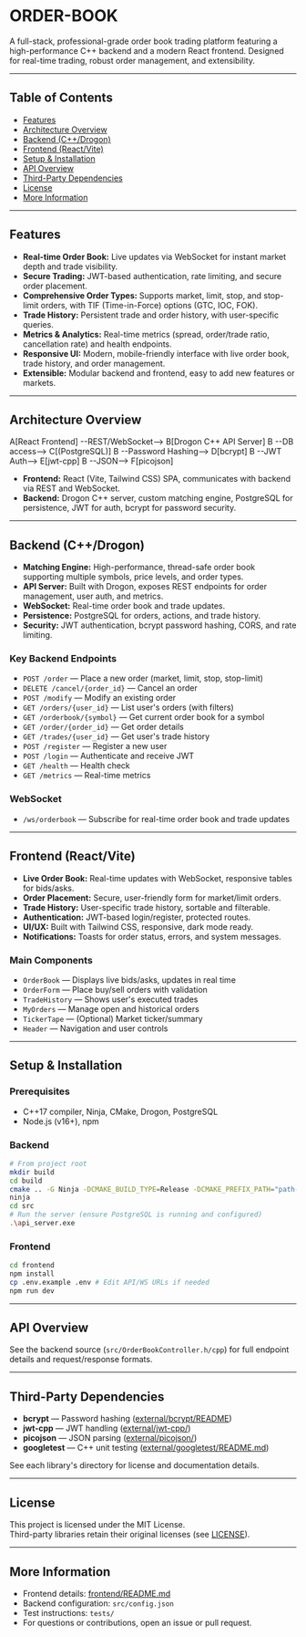 # ORDER-BOOK

A full-stack, professional-grade order book trading platform featuring a high-performance C++ backend and a modern React frontend. Designed for real-time trading, robust order management, and extensibility.

---

## Table of Contents

- [Features](#features)
- [Architecture Overview](#architecture-overview)
- [Backend (C++/Drogon)](#backend-cdrogon)
- [Frontend (React/Vite)](#frontend-reactvite)
- [Setup & Installation](#setup--installation)
- [API Overview](#api-overview)
- [Third-Party Dependencies](#third-party-dependencies)
- [License](#license)
- [More Information](#more-information)

---

## Features

- **Real-time Order Book:** Live updates via WebSocket for instant market depth and trade visibility.
- **Secure Trading:** JWT-based authentication, rate limiting, and secure order placement.
- **Comprehensive Order Types:** Supports market, limit, stop, and stop-limit orders, with TIF (Time-in-Force) options (GTC, IOC, FOK).
- **Trade History:** Persistent trade and order history, with user-specific queries.
- **Metrics & Analytics:** Real-time metrics (spread, order/trade ratio, cancellation rate) and health endpoints.
- **Responsive UI:** Modern, mobile-friendly interface with live order book, trade history, and order management.
- **Extensible:** Modular backend and frontend, easy to add new features or markets.

---

## Architecture Overview

  A[React Frontend] --REST/WebSocket--> B[Drogon C++ API Server]
  B --DB access--> C[(PostgreSQL)]
  B --Password Hashing--> D[bcrypt]
  B --JWT Auth--> E[jwt-cpp]
  B --JSON--> F[picojson]

- **Frontend:** React (Vite, Tailwind CSS) SPA, communicates with backend via REST and WebSocket.
- **Backend:** Drogon C++ server, custom matching engine, PostgreSQL for persistence, JWT for auth, bcrypt for password security.

---

## Backend (C++/Drogon)

- **Matching Engine:** High-performance, thread-safe order book supporting multiple symbols, price levels, and order types.
- **API Server:** Built with Drogon, exposes REST endpoints for order management, user auth, and metrics.
- **WebSocket:** Real-time order book and trade updates.
- **Persistence:** PostgreSQL for orders, actions, and trade history.
- **Security:** JWT authentication, bcrypt password hashing, CORS, and rate limiting.

### Key Backend Endpoints

- `POST /order` — Place a new order (market, limit, stop, stop-limit)
- `DELETE /cancel/{order_id}` — Cancel an order
- `POST /modify` — Modify an existing order
- `GET /orders/{user_id}` — List user's orders (with filters)
- `GET /orderbook/{symbol}` — Get current order book for a symbol
- `GET /order/{order_id}` — Get order details
- `GET /trades/{user_id}` — Get user's trade history
- `POST /register` — Register a new user
- `POST /login` — Authenticate and receive JWT
- `GET /health` — Health check
- `GET /metrics` — Real-time metrics

### WebSocket

- `/ws/orderbook` — Subscribe for real-time order book and trade updates

---

## Frontend (React/Vite)

- **Live Order Book:** Real-time updates with WebSocket, responsive tables for bids/asks.
- **Order Placement:** Secure, user-friendly form for market/limit orders.
- **Trade History:** User-specific trade history, sortable and filterable.
- **Authentication:** JWT-based login/register, protected routes.
- **UI/UX:** Built with Tailwind CSS, responsive, dark mode ready.
- **Notifications:** Toasts for order status, errors, and system messages.

### Main Components

- `OrderBook` — Displays live bids/asks, updates in real time
- `OrderForm` — Place buy/sell orders with validation
- `TradeHistory` — Shows user's executed trades
- `MyOrders` — Manage open and historical orders
- `TickerTape` — (Optional) Market ticker/summary
- `Header` — Navigation and user controls

---

## Setup & Installation

### Prerequisites

- C++17 compiler, Ninja, CMake, Drogon, PostgreSQL
- Node.js (v16+), npm

### Backend

```sh
# From project root
mkdir build
cd build
cmake .. -G Ninja -DCMAKE_BUILD_TYPE=Release -DCMAKE_PREFIX_PATH="path-to-drogon-installation"
ninja
cd src
# Run the server (ensure PostgreSQL is running and configured)
.\api_server.exe
```

### Frontend

```sh
cd frontend
npm install
cp .env.example .env # Edit API/WS URLs if needed
npm run dev
```

---

## API Overview

See the backend source (`src/OrderBookController.h/cpp`) for full endpoint details and request/response formats.

---

## Third-Party Dependencies

- **bcrypt** — Password hashing ([external/bcrypt/README](external/bcrypt/README))
- **jwt-cpp** — JWT handling ([external/jwt-cpp/](external/jwt-cpp/))
- **picojson** — JSON parsing ([external/picojson/](external/picojson/))
- **googletest** — C++ unit testing ([external/googletest/README.md](external/googletest/README.md))

See each library's directory for license and documentation details.

---

## License

This project is licensed under the MIT License.  
Third-party libraries retain their original licenses (see [LICENSE](LICENSE)).

---

## More Information

- Frontend details: [frontend/README.md](frontend/README.md)
- Backend configuration: `src/config.json`
- Test instructions: `tests/`
- For questions or contributions, open an issue or pull request.
